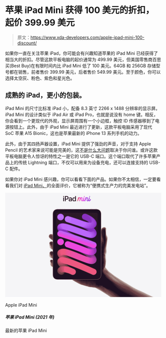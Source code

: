 # 苹果 iPad Mini 获得 100 美元的折扣，起价 399.99 美元

> 原文：<https://www.xda-developers.com/apple-ipad-mini-100-discount/>

如果你一直在关注苹果 iPad，你可能会有兴趣知道苹果的 iPad Mini 已经获得了相当大的折扣。尽管这款平板电脑的起价通常为 499.99 美元，但美国零售商百思买(Best Buy)在有限时间内比 iPad Mini 低了 100 美元。64GB 和 256GB 存储型号都在销售，前者售价 399.99 美元，后者售价 549.99 美元。至于颜色，你可以选择太空灰、粉色、紫色和星光色。

## 成熟的 iPad，更小的包装。

iPad Mini 的尺寸比标准 iPad 小，配备 8.3 英寸 2266 x 1488 分辨率的显示屏。iPad Mini 的设计类似于 iPad Air 或 iPad Pro，也就是说没有 home 键。相反，你会看到一个更现代的外观，显示屏周围有一个小边框，触控 ID 传感器移到了电源按钮上。此外，由于 iPad Mini 最近进行了更新，这款平板电脑采用了现代 SoC 苹果 A15 Bionic，这也是苹果最新的 iPhone 13 系列手机的动力。

此外，由于其四扬声器设置，iPad Mini 提供了强劲的声音，对于支持 Apple Pencil 的艺术家来说可能是完美的，这[不是什么大问题](https://www.xda-developers.com/apple-pencil-2-isnt-magic-wand-editorial/)取决于你问谁。或许这款平板电脑更令人惊讶的特性之一是它的 USB-C 端口。这个端口取代了许多苹果产品上的传统 Lightning 端口，不仅可以用来为设备充电，还可以连接支持的 USB-C 配件。

如果你对 iPad Mini 感兴趣，你可以看看下面的产品。如果你不太相信，一定要看看我们对 [iPad Mini、](https://www.xda-developers.com/apple-ipad-mini-6-review/)的全面评价，它被称为“便携式生产力的完美发电站”。

 <picture>![The latest Apple iPad Mini ](img/6e2e66bcd1c6128cd30d78eafb7f0da8.png)</picture> 

Apple iPad Mini

##### 苹果 iPad Mini (2021 年)

最新的苹果 iPad Mini